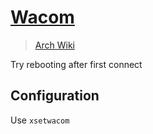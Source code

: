 # [Wacom](https://www.wacom.com/)

> [Arch Wiki](https://wiki.archlinux.org/title/wacom_tablet)

Try rebooting after first connect

## Configuration

Use `xsetwacom`
